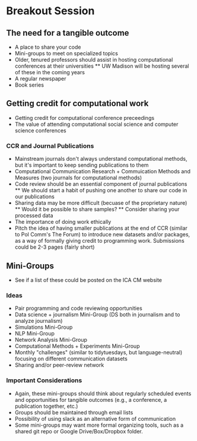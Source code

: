 # Breakout Session

## The need for a tangible outcome

* A place to share your code 
* Mini-groups to meet on specialized topics
* Older, tenured professors should assist in hosting computational conferences at their universities
  ** UW Madison will be hosting several of these in the coming years
* A regular newspaper
* Book series

## Getting credit for computational work

* Getting credit for computational conference preceedings
* The value of attending computational social science and computer science conferences

### CCR and Journal Publications
* Mainstream journals don't always understand computational methods, but it's important to keep sending publications to them
* Computational Communication Research + Commuication Methods and Measures (two journals for computational methods)
* Code review should be an essential component of journal publications
  ** We should start a habit of pushing one another to share our code in our publications
* Sharing data may be more difficult (becuase of the proprietary nature)
  ** Would it be possible to share samples?
  ** Consider sharing your processed data
* The importance of doing work ethically
* Pitch the idea of having smaller publications at the end of CCR (similar to Pol Comm's The Forum) to introduce new datasets and/or packages, as a way of formally giving credit to programming work. Submissions could be 2-3 pages (fairly short)

## Mini-Groups
* See if a list of these could be posted on the ICA CM website

### Ideas
* Pair programming and code reviewing opportunities
* Data science + journalism Mini-Group (DS both in journalism and to analyze journalism)
* Simulations Mini-Group
* NLP Mini-Group
* Network Analysis Mini-Group
* Computational Methods + Experiments Mini-Group
* Monthly "challenges" (similar to tidytuesdays, but language-neutral) focusing on different communication datasets
* Sharing and/or peer-review network 

### Important Considerations
* Again, these mini-groups should think about regularly scheduled events and opportunities for tangible outcomes (e.g., a conference, a publication together, etc.)
* Groups should be maintained through email lists
* Possibility of using slack as an alternative form of communication
* Some mini-groups may want more formal organizing tools, such as a shared git repo or Google Drive/Box/Dropbox folder.
